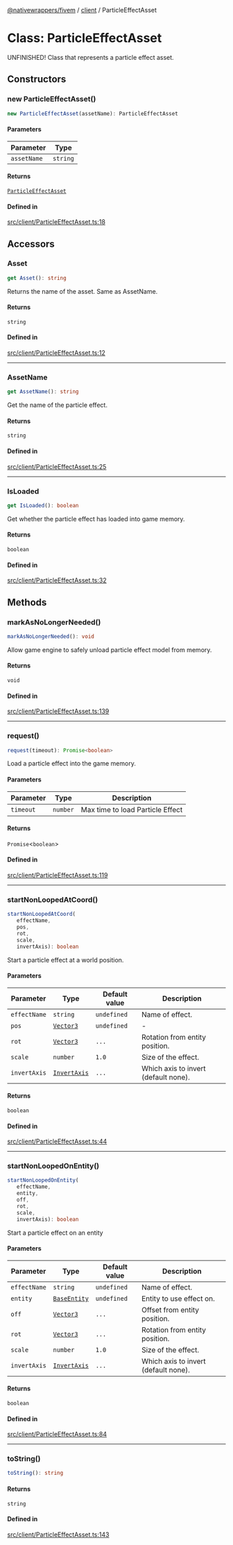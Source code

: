 [@nativewrappers/fivem](../../README.md) / [client](../README.md) / ParticleEffectAsset

# Class: ParticleEffectAsset

UNFINISHED! Class that represents a particle effect asset.

## Constructors

### new ParticleEffectAsset()

```ts
new ParticleEffectAsset(assetName): ParticleEffectAsset
```

#### Parameters

| Parameter | Type |
| ------ | ------ |
| `assetName` | `string` |

#### Returns

[`ParticleEffectAsset`](ParticleEffectAsset.md)

#### Defined in

[src/client/ParticleEffectAsset.ts:18](https://github.com/nativewrappers/fivem/blob/5ebb4b78605d0cb7cf468eefa811c3a586dedc74/src/client/ParticleEffectAsset.ts#L18)

## Accessors

### Asset

```ts
get Asset(): string
```

Returns the name of the asset. Same as AssetName.

#### Returns

`string`

#### Defined in

[src/client/ParticleEffectAsset.ts:12](https://github.com/nativewrappers/fivem/blob/5ebb4b78605d0cb7cf468eefa811c3a586dedc74/src/client/ParticleEffectAsset.ts#L12)

***

### AssetName

```ts
get AssetName(): string
```

Get the name of the particle effect.

#### Returns

`string`

#### Defined in

[src/client/ParticleEffectAsset.ts:25](https://github.com/nativewrappers/fivem/blob/5ebb4b78605d0cb7cf468eefa811c3a586dedc74/src/client/ParticleEffectAsset.ts#L25)

***

### IsLoaded

```ts
get IsLoaded(): boolean
```

Get whether the particle effect has loaded into game memory.

#### Returns

`boolean`

#### Defined in

[src/client/ParticleEffectAsset.ts:32](https://github.com/nativewrappers/fivem/blob/5ebb4b78605d0cb7cf468eefa811c3a586dedc74/src/client/ParticleEffectAsset.ts#L32)

## Methods

### markAsNoLongerNeeded()

```ts
markAsNoLongerNeeded(): void
```

Allow game engine to safely unload particle effect model from memory.

#### Returns

`void`

#### Defined in

[src/client/ParticleEffectAsset.ts:139](https://github.com/nativewrappers/fivem/blob/5ebb4b78605d0cb7cf468eefa811c3a586dedc74/src/client/ParticleEffectAsset.ts#L139)

***

### request()

```ts
request(timeout): Promise<boolean>
```

Load a particle effect into the game memory.

#### Parameters

| Parameter | Type | Description |
| ------ | ------ | ------ |
| `timeout` | `number` | Max time to load Particle Effect |

#### Returns

`Promise`\<`boolean`\>

#### Defined in

[src/client/ParticleEffectAsset.ts:119](https://github.com/nativewrappers/fivem/blob/5ebb4b78605d0cb7cf468eefa811c3a586dedc74/src/client/ParticleEffectAsset.ts#L119)

***

### startNonLoopedAtCoord()

```ts
startNonLoopedAtCoord(
   effectName, 
   pos, 
   rot, 
   scale, 
   invertAxis): boolean
```

Start a particle effect at a world position.

#### Parameters

| Parameter | Type | Default value | Description |
| ------ | ------ | ------ | ------ |
| `effectName` | `string` | `undefined` | Name of effect. |
| `pos` | [`Vector3`](Vector3.md) | `undefined` | - |
| `rot` | [`Vector3`](Vector3.md) | `...` | Rotation from entity position. |
| `scale` | `number` | `1.0` | Size of the effect. |
| `invertAxis` | [`InvertAxis`](../interfaces/InvertAxis.md) | `...` | Which axis to invert (default none). |

#### Returns

`boolean`

#### Defined in

[src/client/ParticleEffectAsset.ts:44](https://github.com/nativewrappers/fivem/blob/5ebb4b78605d0cb7cf468eefa811c3a586dedc74/src/client/ParticleEffectAsset.ts#L44)

***

### startNonLoopedOnEntity()

```ts
startNonLoopedOnEntity(
   effectName, 
   entity, 
   off, 
   rot, 
   scale, 
   invertAxis): boolean
```

Start a particle effect on an entity

#### Parameters

| Parameter | Type | Default value | Description |
| ------ | ------ | ------ | ------ |
| `effectName` | `string` | `undefined` | Name of effect. |
| `entity` | [`BaseEntity`](BaseEntity.md) | `undefined` | Entity to use effect on. |
| `off` | [`Vector3`](Vector3.md) | `...` | Offset from entity position. |
| `rot` | [`Vector3`](Vector3.md) | `...` | Rotation from entity position. |
| `scale` | `number` | `1.0` | Size of the effect. |
| `invertAxis` | [`InvertAxis`](../interfaces/InvertAxis.md) | `...` | Which axis to invert (default none). |

#### Returns

`boolean`

#### Defined in

[src/client/ParticleEffectAsset.ts:84](https://github.com/nativewrappers/fivem/blob/5ebb4b78605d0cb7cf468eefa811c3a586dedc74/src/client/ParticleEffectAsset.ts#L84)

***

### toString()

```ts
toString(): string
```

#### Returns

`string`

#### Defined in

[src/client/ParticleEffectAsset.ts:143](https://github.com/nativewrappers/fivem/blob/5ebb4b78605d0cb7cf468eefa811c3a586dedc74/src/client/ParticleEffectAsset.ts#L143)
